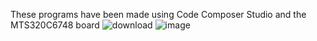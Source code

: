 These programs have been made using Code Composer Studio and the MTS320C6748 board
![download](https://github.com/user-attachments/assets/a6069c64-d85e-48b3-bcbd-4f3394cee621)
![image](https://github.com/user-attachments/assets/04874d86-df51-47b2-ae61-134cfb01dd27)
